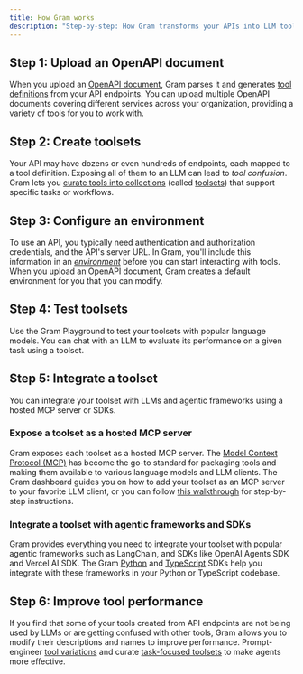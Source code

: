```yaml
---
title: How Gram works
description: "Step-by-step: How Gram transforms your APIs into LLM tools, from OpenAPI parsing to prompt-engineered tool definitions."
---
```


## Step 1: Upload an OpenAPI document

When you upload an [OpenAPI document](/concepts/openapi), Gram parses it and generates [tool definitions](/concepts/tool-definitions) from your API endpoints. You can upload multiple OpenAPI documents covering different services across your organization, providing a variety of tools for you to work with.

## Step 2: Create toolsets

Your API may have dozens or even hundreds of endpoints, each mapped to a tool definition. Exposing all of them to an LLM can lead to _tool confusion_. Gram lets you [curate tools into collections](/blog/tool-curation) (called [toolsets](/concepts/toolsets)) that support specific tasks or workflows.

## Step 3: Configure an environment

To use an API, you typically need authentication and authorization credentials, and the API's server URL. In Gram, you'll include this information in an [_environment_](/concepts/environments#creating-environments) before you can start interacting with tools. When you upload an OpenAPI document, Gram creates a default environment for you that you can modify.

## Step 4: Test toolsets

Use the Gram Playground to test your toolsets with popular language models. You can chat with an LLM to evaluate its performance on a given task using a toolset.

## Step 5: Integrate a toolset

You can integrate your toolset with LLMs and agentic frameworks using a hosted MCP server or SDKs.

### Expose a toolset as a hosted MCP server

Gram exposes each toolset as a hosted MCP server. The [Model Context Protocol (MCP)](https://modelcontextprotocol.io) has become the go-to standard for packaging tools and making them available to various language models and LLM clients. The Gram dashboard guides you on how to add your toolset as an MCP server to your favorite LLM client, or you can follow [this walkthrough](/guides/creating-your-first-hosted-mcp-server) for step-by-step instructions.

### Integrate a toolset with agentic frameworks and SDKs

Gram provides everything you need to integrate your toolset with popular agentic frameworks such as LangChain, and SDKs like OpenAI Agents SDK and Vercel AI SDK. The Gram [Python](https://github.com/speakeasy-api/gram-python) and [TypeScript](https://github.com/speakeasy-api/gram-typescript) SDKs help you integrate with these frameworks in your Python or TypeScript codebase.

## Step 6: Improve tool performance

If you find that some of your tools created from API endpoints are not being used by LLMs or are getting confused with other tools, Gram allows you to modify their descriptions and names to improve performance. Prompt-engineer [tool variations](/concepts/tool-variations) and curate [task-focused toolsets](/concepts/toolsets) to make agents more effective.
